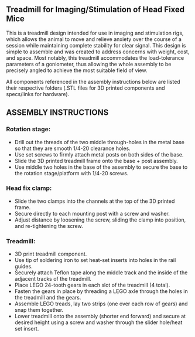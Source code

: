 ## Treadmill for Imaging/Stimulation of Head Fixed Mice
  This is a treadmill design intended for use in imaging and stimulation rigs, which allows the animal to move and relieve anxiety over the course of a session while maintaining complete stability for clear signal. This design is simple to assemble and was created to address concerns with weight, cost, and space. Most notably, this treadmill accommodates the load-tolerance parameters of a goniometer, thus allowing the whole assembly to be precisely angled to achieve the most suitable field of view.

All components referenced in the assembly instructions below are listed their respective folders (.STL files for 3D printed components and specs/links for hardware).
## ASSEMBLY INSTRUCTIONS ##
### Rotation stage:
- Drill out the threads of the two middle through-holes in the metal base so that they are smooth 1/4-20 clearance holes.
- Use set screws to firmly attach metal posts on both sides of the base.
- Slide the 3D printed treadmill frame onto the base + post assembly.
- Use middle two holes in the base of the assembly to secure the base to the rotation stage/platform with 1/4-20 screws.
### Head fix clamp:
- Slide the two clamps into the channels at the top of the 3D printed frame.
- Secure directly to each mounting post with a screw and washer.
- Adjust distance by loosening the screw, sliding the clamp into position, and re-tightening the screw.
### Treadmill:
- 3D print treadmill component.
- Use tip of soldering iron to set heat-set inserts into holes in the rail guides.
- Securely attach Teflon tape along the middle track and the inside of the adjacent tracks of the treadmill.
- Place LEGO 24-tooth gears in each slot of the treadmill (4 total).
- Fasten the gears in place by threading a LEGO axle through the holes in the treadmill and the gears.
- Assemble LEGO treads, lay two strips (one over each row of gears) and snap them together.
- Lower treadmill onto the assembly (shorter end forward) and secure at desired height using a screw and washer through the slider hole/heat set insert.   
